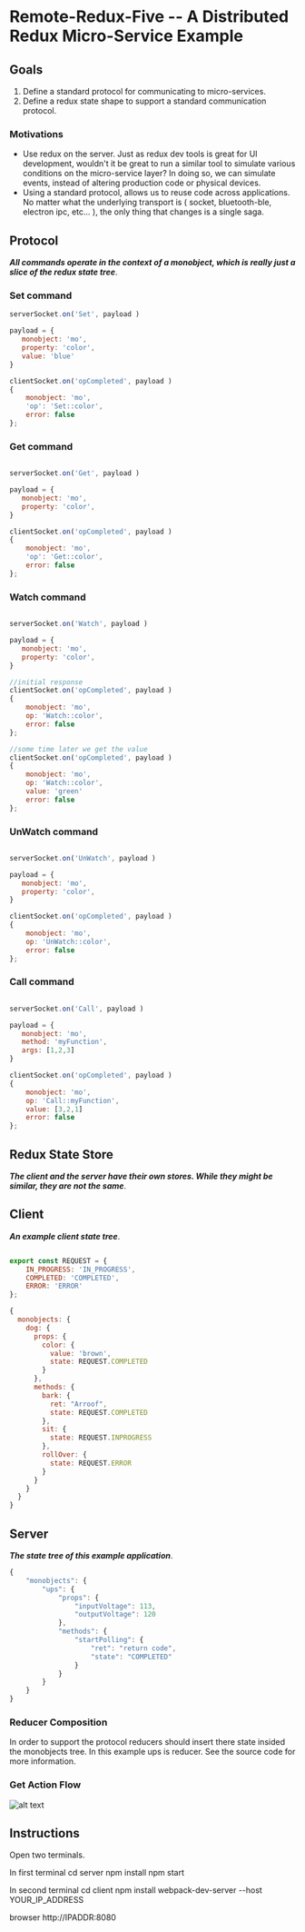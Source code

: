 # Remote-Redux-Five -- A Distributed Redux Micro-Service Example

## Goals

1. Define a standard protocol for communicating to micro-services.
2. Define a redux state shape to support a standard communication protocol.

### Motivations
 * Use redux on the server. Just as redux dev tools is great for UI development, wouldn't it be great to run a similar tool to simulate various conditions on the micro-service layer? In doing so, we can simulate events, instead of altering production code or physical devices. 
 * Using a standard protocol, allows us to reuse code across applications. No matter what the underlying transport is ( socket, bluetooth-ble, electron ipc, etc... ), the only thing that changes is a single saga. 

## Protocol
**_All commands operate in the context of a monobject, which is really just a slice of the redux state tree_**.

 ### Set command
```javascript
serverSocket.on('Set', payload )

payload = {
   monobject: 'mo',
   property: 'color',
   value: 'blue'
}

clientSocket.on('opCompleted', payload )
{
    monobject: 'mo',
    'op': 'Set::color',    
    error: false
};
```

### Get command
```javascript

serverSocket.on('Get', payload )

payload = {
   monobject: 'mo',
   property: 'color',   
}

clientSocket.on('opCompleted', payload )
{
    monobject: 'mo',
    'op': 'Get::color',    
    error: false
};
```

### Watch command
```javascript

serverSocket.on('Watch', payload )

payload = {
   monobject: 'mo',
   property: 'color',   
}

//initial response
clientSocket.on('opCompleted', payload )
{
    monobject: 'mo',
    op: 'Watch::color',    
    error: false
};

//some time later we get the value
clientSocket.on('opCompleted', payload )
{
    monobject: 'mo',
    op: 'Watch::color',
    value: 'green'    
    error: false
};
```

### UnWatch command
```javascript

serverSocket.on('UnWatch', payload )

payload = {
   monobject: 'mo',
   property: 'color',   
}

clientSocket.on('opCompleted', payload )
{
    monobject: 'mo',
    op: 'UnWatch::color',    
    error: false
};
```

### Call command
```javascript

serverSocket.on('Call', payload )

payload = {
   monobject: 'mo',
   method: 'myFunction',   
   args: [1,2,3]
}

clientSocket.on('opCompleted', payload )
{
    monobject: 'mo',
    op: 'Call::myFunction',
    value: [3,2,1]
    error: false
};
```

## Redux State Store
**_The client and the server have their own stores. While they might be similar, they are not the same_**.



## Client
**_An example client state tree_**.

```javascript

export const REQUEST = {
    IN_PROGRESS: 'IN_PROGRESS',
    COMPLETED: 'COMPLETED',
    ERROR: 'ERROR'
};

{
  monobjects: {
    dog: {
      props: {
        color: {
          value: 'brown',
          state: REQUEST.COMPLETED
        }
      },
      methods: {
        bark: {
          ret: "Arroof",
          state: REQUEST.COMPLETED
        },
        sit: {
          state: REQUEST.INPROGRESS
        },
        rollOver: {
          state: REQUEST.ERROR
        }
      }
    }
  }
}

```

## Server
**_The state tree of this example application_**.
```javascript
{
    "monobjects": {
        "ups": {
            "props": {
                "inputVoltage": 113,
                "outputVoltage": 120
            },
            "methods": {
                "startPolling": {
                    "ret": "return code",
                    "state": "COMPLETED"
                }
            }
        }
    }
}

```

### Reducer Composition
In order to support the protocol reducers should insert there state insided the monobjects tree. In this example ups is reducer. See the source code for more information.

### Get Action Flow
![alt text](getflow.png "Logo Title Text 1")



## Instructions

  Open two terminals.

  In first terminal
  cd server
  npm install
  npm start

  In second terminal
  cd client
  npm install
  webpack-dev-server --host YOUR_IP_ADDRESS

  browser http://IPADDR:8080
